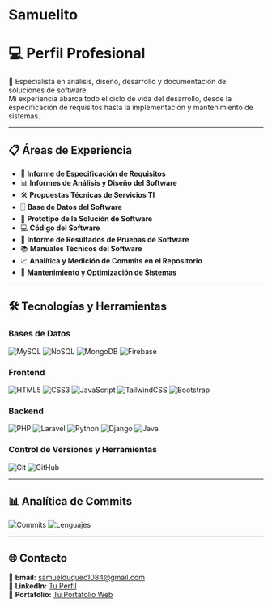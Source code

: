 # Samuelito
# 💻 Perfil Profesional

📌 Especialista en análisis, diseño, desarrollo y documentación de soluciones de software.  
Mi experiencia abarca todo el ciclo de vida del desarrollo, desde la especificación de requisitos hasta la implementación y mantenimiento de sistemas.

---

## 📋 Áreas de Experiencia

- 📝 **Informe de Especificación de Requisitos**
- 📊 **Informes de Análisis y Diseño del Software**
- 🛠 **Propuestas Técnicas de Servicios TI**
- 🗄 **Base de Datos del Software**
- 🎨 **Prototipo de la Solución de Software**
- 💻 **Código del Software**
- 🧪 **Informe de Resultados de Pruebas de Software**
- 📚 **Manuales Técnicos del Software**
- 📈 **Analítica y Medición de Commits en el Repositorio**
- 🔧 **Mantenimiento y Optimización de Sistemas**

---

## 🛠 Tecnologías y Herramientas

### **Bases de Datos**
![MySQL](https://img.shields.io/badge/MySQL-005C84?style=for-the-badge&logo=mysql&logoColor=white)
![NoSQL](https://img.shields.io/badge/NoSQL-336791?style=for-the-badge&logo=nosql&logoColor=white)
![MongoDB](https://img.shields.io/badge/MongoDB-4EA94B?style=for-the-badge&logo=mongodb&logoColor=white)
![Firebase](https://img.shields.io/badge/Firebase-FFCA28?style=for-the-badge&logo=firebase&logoColor=black)

### **Frontend**
![HTML5](https://img.shields.io/badge/HTML5-E34F26?style=for-the-badge&logo=html5&logoColor=white)
![CSS3](https://img.shields.io/badge/CSS3-1572B6?style=for-the-badge&logo=css3&logoColor=white)
![JavaScript](https://img.shields.io/badge/JavaScript-F7DF1E?style=for-the-badge&logo=javascript&logoColor=black)
![TailwindCSS](https://img.shields.io/badge/Tailwind_CSS-38B2AC?style=for-the-badge&logo=tailwind-css&logoColor=white)
![Bootstrap](https://img.shields.io/badge/Bootstrap-7952B3?style=for-the-badge&logo=bootstrap&logoColor=white)

### **Backend**
![PHP](https://img.shields.io/badge/PHP-777BB4?style=for-the-badge&logo=php&logoColor=white)
![Laravel](https://img.shields.io/badge/Laravel_11-FF2D20?style=for-the-badge&logo=laravel&logoColor=white)
![Python](https://img.shields.io/badge/Python-3776AB?style=for-the-badge&logo=python&logoColor=white)
![Django](https://img.shields.io/badge/Django-092E20?style=for-the-badge&logo=django&logoColor=white)
![Java](https://img.shields.io/badge/Java-007396?style=for-the-badge&logo=java&logoColor=white)

### **Control de Versiones y Herramientas**
![Git](https://img.shields.io/badge/Git-F05032?style=for-the-badge&logo=git&logoColor=white)
![GitHub](https://img.shields.io/badge/GitHub-181717?style=for-the-badge&logo=github&logoColor=white)

---

## 📊 Analítica de Commits

![Commits](https://github-readme-stats.vercel.app/api?username=Samuelito&show_icons=true&theme=radical)
![Lenguajes](https://github-readme-stats.vercel.app/api/top-langs/?username=Samuelito&layout=compact&theme=radical)

---

## 🌐 Contacto

📧 **Email:** samuelduquec1084@gmail.com  
💼 **LinkedIn:** [Tu Perfil](https://www.linkedin.com/)  
📂 **Portafolio:** [Tu Portafolio Web](https://tusitio.com)

